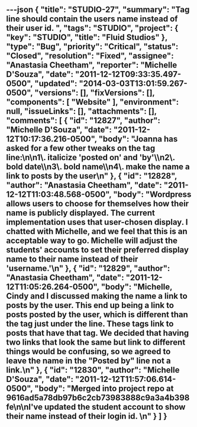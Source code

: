 ---json
{
  "title": "STUDIO-27",
  "summary": "Tag line should contain the users name instead of their user id. ",
  "tags": "STUDIO",
  "project": {
    "key": "STUDIO",
    "title": "Fluid Studios"
  },
  "type": "Bug",
  "priority": "Critical",
  "status": "Closed",
  "resolution": "Fixed",
  "assignee": "Anastasia Cheetham",
  "reporter": "Michelle D'Souza",
  "date": "2011-12-12T09:33:35.497-0500",
  "updated": "2014-03-03T13:01:59.267-0500",
  "versions": [],
  "fixVersions": [],
  "components": [
    "Website"
  ],
  "environment": null,
  "issueLinks": [],
  "attachments": [],
  "comments": [
    {
      "id": "12827",
      "author": "Michelle D'Souza",
      "date": "2011-12-12T10:17:36.216-0500",
      "body": "Joanna has asked for a few other tweaks on the tag line:\n\n1\\. italicize 'posted on' and 'by'\\\n2\\. bold date\\\n3\\. bold name\\\n4\\. make the name a link to posts by the user\n"
    },
    {
      "id": "12828",
      "author": "Anastasia Cheetham",
      "date": "2011-12-12T11:03:48.568-0500",
      "body": "Wordpress allows users to choose for themselves how their name is publicly displayed. The current implementation uses that user-chosen display. I chatted with Michelle, and we feel that this is an acceptable way to go. Michelle will adjust the students' accounts to set their preferred display name to their name instead of their 'username.'\n"
    },
    {
      "id": "12829",
      "author": "Anastasia Cheetham",
      "date": "2011-12-12T11:05:26.264-0500",
      "body": "Michelle, Cindy and I discussed making the name a link to posts by the user. This end up being a link to posts **posted** by the user, which is different than the tag just under the line. These tags link to posts that have that tag. We decided that having two links that look the same but link to different things would be confusing, so we agreed to leave the name in the \"Posted by\" line not a link.\n"
    },
    {
      "id": "12830",
      "author": "Michelle D'Souza",
      "date": "2011-12-12T11:57:06.614-0500",
      "body": "Merged into project repo at 9616ad5a78db97b6c2cb73983888c9a3a4b398fe\n\nI've updated the student account to show their name instead of their login id.&#x20;\n"
    }
  ]
}
---

        